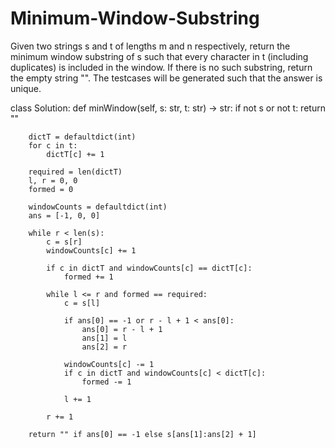 # Minimum-Window-Substring
Given two strings s and t of lengths m and n respectively, return the minimum window  substring  of s such that every character in t (including duplicates) is included in the window. If there is no such substring, return the empty string "".  The testcases will be generated such that the answer is unique.

class Solution:
    def minWindow(self, s: str, t: str) -> str:
        if not s or not t:
            return ""

        dictT = defaultdict(int)
        for c in t:
            dictT[c] += 1

        required = len(dictT)
        l, r = 0, 0
        formed = 0

        windowCounts = defaultdict(int)
        ans = [-1, 0, 0]

        while r < len(s):
            c = s[r]
            windowCounts[c] += 1

            if c in dictT and windowCounts[c] == dictT[c]:
                formed += 1

            while l <= r and formed == required:
                c = s[l]

                if ans[0] == -1 or r - l + 1 < ans[0]:
                    ans[0] = r - l + 1
                    ans[1] = l
                    ans[2] = r

                windowCounts[c] -= 1
                if c in dictT and windowCounts[c] < dictT[c]:
                    formed -= 1

                l += 1

            r += 1

        return "" if ans[0] == -1 else s[ans[1]:ans[2] + 1]
